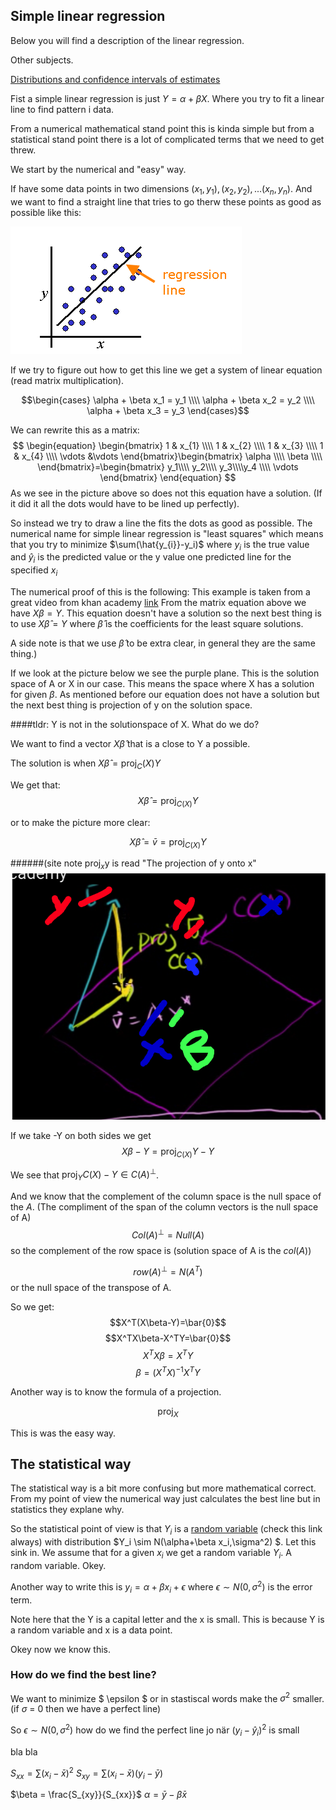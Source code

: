 
## Simple linear regression

Below you will find a description of the linear regression.

Other subjects.

[Distributions and confidence intervals of estimates](estimates.md)

Fist a simple linear regression is just $Y = \alpha + \beta X$. Where you try to fit a linear line to find pattern i data.

From a numerical mathematical stand point this is kinda simple but from a statistical stand point there is a lot of complicated terms that we need to get threw.

We start by the numerical and "easy" way.

If have some data points in two dimensions $(x_1,y_1),(x_2,y_2),...(x_n,y_n)$. And we want to find a straight line that tries to go therw these points as good as possible like this:

![linear regression pic](img/linear_regression_line.png)

If we try to figure out how to get this line we get a system of linear equation (read matrix multiplication).

$$\begin{cases} \alpha + \beta x_1 = y_1 \\\\ \alpha + \beta x_2 = y_2 \\\\ \alpha + \beta x_3 = y_3 \end{cases}$$


We can rewrite this as a matrix:
$$
\begin{equation}
\begin{bmatrix}
1 & x_{1} \\\\ 1 & x_{2} \\\\ 1 & x_{3} \\\\ 1 & x_{4} \\\\ \vdots &\vdots
\end{bmatrix}\begin{bmatrix}
\alpha \\\\ \beta \\\\
\end{bmatrix}=\begin{bmatrix}
y_1\\\\ y_2\\\\
y_3\\\\y_4 \\\\ \vdots
\end{bmatrix}
\end{equation}
$$
As we see in the picture above so does not this equation have a solution. (If it did it all the dots would have to be lined up perfectly).

So instead we try to draw a line the fits the dots as good as possible. The numerical name for simple linear regression is "least squares" which means that you try to minimize $\sum(\hat{y_{i}}-y_i)$
where $y_i$ is the true value and $\hat{y}_i$ is the predicted value or the y value one predicted line for the specified $x_i$

The numerical proof of this is the following:
This example is taken from a great video from khan academy [link](https://www.khanacademy.org/math/linear-algebra/alternate-bases/orthogonal-projections/v/linear-algebra-least-squares-approximation)
From the matrix equation above we have $X\beta=Y$. This equation doesn't have a solution so the next best thing is to use
$X\hat{\beta} = Y$ where $\hat{\beta}$ is the coefficients for the least square solutions.

A side note is that we use $\hat{\beta}$ to be extra clear, in general they are the same thing.)

If we look at the picture below we see the purple plane. This is the solution space of A or X in our case. This means the space where X has a solution for given $\beta$. As mentioned before our equation does not have a solution but the next best thing is projection of y on the solution space.

####tldr: Y is not in the solutionspace of X. What do we do?

We want to find a vector $X\hat{\beta}$ that is a close to Y a possible.

The solution is when $X\hat{\beta}=\text{proj}_C(X)Y$

We get that:
$$X\hat{\beta}=\text{proj}_{C(X)}Y$$

or to make the picture more clear:

$$X\hat{\beta}=\bar{v}=\text{proj}_{C(X)}Y$$

######(site note $\text{proj}_x \text{y}$ is read "The projection of y onto x"
![linear regression pic](img/leastproof.png)

If we take -Y on both sides we get
$$X\beta-Y=\text{proj}_{C(X)}Y-Y$$

We see that $\text{proj}_{Y}C(X)-Y \in C(A)^{\bot}$.

And we know that the complement of the column space is the null space of the $A$. (The compliment of the span of the column vectors is the null space of A)
$$Col(A)^\bot = Null(A)$$
so the complement of the row space is (solution space of A is the $col(A)$)

$$row(A)^\bot = N(A^T)$$
or the null space of the transpose of A.

So we get:
$$X^T(X\beta-Y)=\bar{0}$$
$$X^TX\beta-X^TY=\bar{0}$$
$$X^TX\beta=X^TY$$
$$\beta=(X^TX)^{-1}X^{T}Y$$


Another way is to know the formula of a projection.

$$\text{proj}_{X}$$


This is was the easy way.





## The statistical way
The statistical way is a bit more confusing but more mathematical correct. From my point of view the numerical way just calculates the best line but in statistics they explane why.

So the statistical point of view is that $Y_i$ is a [random variable](datascience/statistics/index.md) (check this link always) with distribution $Y_i \sim N(\alpha+\beta x_i,\sigma^2) $. Let this sink in. We assume that for a given $x_i$ we get a random variable $Y_i$. A random variable. Okey.

Another way to write this is $y_i = \alpha + \beta x_i + \epsilon$ where $\epsilon \sim N(0,\sigma^2)$ is the error term.

Note here that the Y is a capital letter and the x is small. This is because Y is a random variable and x is a data point.

Okey now we know this.

### How do we find the best line?

We want to minimize $ \epsilon $ or in stastiscal words make the $\sigma^2$ smaller. (if $\sigma$ = 0 then we have a perfect line)

So $\epsilon \sim N(0,\sigma^2)$ how do we find the perfect line jo när $(y_i-\hat{y}_i)^2$ is small


bla bla


$S_{xx} = \sum (x_i-\bar{x})^2$
$S_{xy} = \sum (x_i-\bar{x})(y_i-\bar{y})$


$\beta = \frac{S_{xy}}{S_{xx}}$
$\alpha = \bar{y}-\beta\bar{x}$
